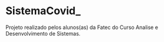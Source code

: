 # SistemaCovid_
Projeto realizado pelos alunos(as) da Fatec do Curso Analise e Desenvolvimento de Sistemas.
